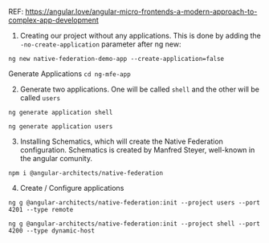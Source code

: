 REF:
https://angular.love/angular-micro-frontends-a-modern-approach-to-complex-app-development

1. Creating our project without any applications. This is done by adding the `-no-create-application` parameter after ng new:

```
ng new native-federation-demo-app --create-application=false
```

Generate Applications
`cd ng-mfe-app`

2. Generate two applications. One will be called `shell` and the other will be called `users`

`ng generate application shell`

`ng generate application users`

3. Installing Schematics, which will create the Native Federation configuration. Schematics is created by Manfred Steyer, well-known in the angular comunity.

`npm i @angular-architects/native-federation`

4. Create / Configure applications

```
ng g @angular-architects/native-federation:init --project users --port 4201 --type remote
```

```
ng g @angular-architects/native-federation:init --project shell --port 4200 --type dynamic-host
```
